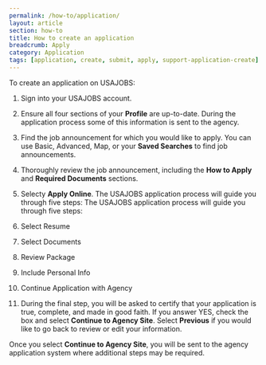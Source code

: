 ```yaml
---
permalink: /how-to/application/
layout: article
section: how-to
title: How to create an application
breadcrumb: Apply
category: Application
tags: [application, create, submit, apply, support-application-create]
---
```


To create an application on USAJOBS:

1. Sign into your USAJOBS account.
2. Ensure all four sections of your **Profile** are up-to-date. During the application process some of this information is sent to the agency. 
3. Find the job announcement for which you would like to apply. You can use Basic, Advanced, Map, or your **Saved Searches** to find job announcements.
4. Thoroughly review the job announcement, including the **How to Apply** and **Required Documents** sections. 
5. Selecty **Apply Online**. The USAJOBS application process will guide you through five steps: 
The USAJOBS application process will guide you through five steps:

  1. Select Resume 
  2. Select Documents
  3. Review Package
  4. Include Personal Info
  5. Continue Application with Agency
  
6. During the final step, you will be asked  to certify that your application is true, complete, and made in good faith. If you answer YES, check the box and select **Continue to Agency Site**. Select **Previous** if you would like to go back to review or edit your information.

Once you select **Continue to Agency Site**, you will be sent to the agency application system where additional steps may be required.


